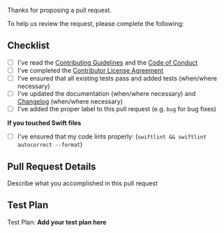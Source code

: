 Thanks for proposing a pull request.

To help us review the request, please complete the following:

## Checklist

- [ ] I've read the [Contributing Guidelines](CONTRIBUTING.md) and the [Code of Conduct](CODE_OF_CONDUCT.md)
- [ ] I've completed the [Contributor License Agreement](https://developers.facebook.com/opensource/cla)
- [ ] I've ensured that all existing tests pass and added tests (when/where necessary)
- [ ] I've updated the documentation (when/where necessary) and [Changelog](CHANGELOG.md) (when/where necessary)
- [ ] I've added the proper label to this pull request (e.g. `bug` for bug fixes)

**If you touched Swift files**
- [ ] I've ensured that my code lints properly: (`swiftlint && swiftlint autocorrect --format`)

## Pull Request Details

Describe what you accomplished in this pull request

## Test Plan

Test Plan: **Add your test plan here**

